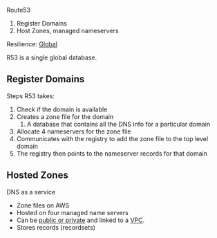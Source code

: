 Route53

1) Register Domains
2) Host Zones, managed nameservers

Resilience: [Global](../Fundamentals/Resilience.md#Global)

R53 is a single global database.

## Register Domains
Steps R53 takes:
1) Check if the domain is available
2) Creates a zone file for the domain
	1) A database that contains all the DNS info for a particular domain
3) Allocate 4 nameservers for the zone file
4) Communicates with the registry to add the zone file to the top level domain
5) The registry then points to the nameserver records for that domain

## Hosted Zones
DNS as a service

- Zone files on AWS
- Hosted on four managed name servers
- Can be [public or private](../Fundamentals/Public%20vs%20Private%20Services.md) and linked to a [VPC](../VPC/VPC.md).
- Stores records (recordsets)